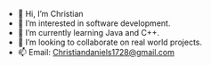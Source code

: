 - 👋 Hi, I’m Christian
- 👀 I’m interested in software development.
- 🌱 I’m currently learning Java and C++.
- 💞️ I’m looking to collaborate on real world projects.
- 📫 Email: Christiandaniels1728@gmail.com

<!---
ChristianDanielS/ChristianDanielS is a ✨ special ✨ repository because its `README.md` (this file) appears on your GitHub profile.
You can click the Preview link to take a look at your changes.
--->

